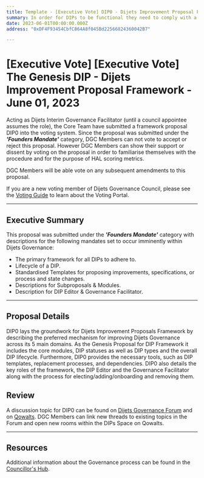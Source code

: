 ```yaml
---
title: Template - [Executive Vote] DIP0 - Dijets Improvement Proposal Framework
summary: In order for DIPs to be functional they need to comply with a basic standard outlining their internal structure and external dependencies. This standard is described in DIP0, as the Genesis Proposal for Dijets Improvement Proposal Framework. DIP0 provides the necessary tools, such as DIP templates, amendment processes & dependencies along with descriptions of the core modules, statuses & DIP lifecycle.
date: 2023-06-01T00:00:00.000Z
address: "0xDF4F93454CbfC864A8f045Bd22566824360042B7"

---
```

# [Executive Vote] [Executive Vote] The Genesis DIP - Dijets Improvement Proposal Framework - June 01, 2023

Acting as Dijets Interim Governance Facilitator (until a council appointee assumes the role), the Core Team have submitted a framework proposal DIP0 into the voting system. Since the proposal was submitted under the **_'Founders Mandate'_** category, DGC Members can not vote to accept or reject this proposal. However DGC Members can show their support or dissent by voting on the proposal in order to familiarise themselves with the procedure and for the purpose of HAL scoring metrics. 

DGC Members will be able vote on any subsequent amendments to this proposal.

If you are a new voting member of Dijets Governance Council, please see the [Voting Guide](https://manual.makerdao.com/governance/voting-in-makerdao/on-chain-governance) to learn about the Voting Portal.

---

## Executive Summary

This proposal was submitted under the **_'Founders Mandate'_** category with descriptions for the following mandates set to occur imminently within Dijets Governance:

- The primary framework for all DIPs to adhere to.
- Lifecycle of a DIP.
- Standardised Templates for proposing improvements, specifications, or process and state changes.
- Descriptions for Subproposals & Modules.
- Description for DIP Editor & Governance Facilitator.

---

## Proposal Details

DIP0 lays the groundwork for Dijets Improvement Proposals Framework by describing the preferred mechanism for improving Dijets Governance across its 5 main domains. As the Genesis Proposal for DIP Framework it includes the core modules, DIP statuses as well as DIP types and the overall DIP lifecycle. Furthermore, DIP0 provides the necessary tools, such as DIP templates, replacement processes, and dependencies. DIP0 also details the key roles of the framework, the DIP Editor and the Governance Facilitator along with the process for electing/adding/onboarding and removing them.

 
## Review

A discussion topic for DIP0 can be found on [Dijets Governance Forum](https://forum.dijets.io/) and on [Qowalts](https://qowalts.dijets.io). DGC Members can link new threads to existing topics in the Forum and open new rooms within the DIPs Space on Qowalts.

---

## Resources

Additional information about the Governance process can be found in the [Councillor's Hub](https://core-council.dijets.io).
